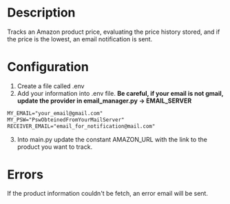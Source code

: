 # Description
Tracks an Amazon product price, evaluating the price history stored, and if the price is the lowest, an email notification is sent.

# Configuration
1. Create a file called .env
2. Add your information into .env file. **Be careful, if your email is not gmail, update the provider in email_manager.py -> EMAIL_SERVER**
```txt
MY_EMAIL="your_email@gmail.com"
MY_PSW="PswObteinedFromYourMailServer"
RECEIVER_EMAIL="email_for_notification@mail.com"
```
3. Into main.py update the constant AMAZON_URL with the link to the product you want to track.

# Errors
If the product information couldn't be fetch, an error email will be sent.  

